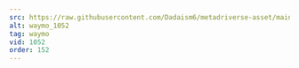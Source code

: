 ```yaml
---
src: https://raw.githubusercontent.com/Dadaism6/metadriverse-asset/main/script-waymo-output-newcompressed/waymo_1052.mp4
alt: waymo_1052
tag: waymo
vid: 1052
order: 152
---
```

